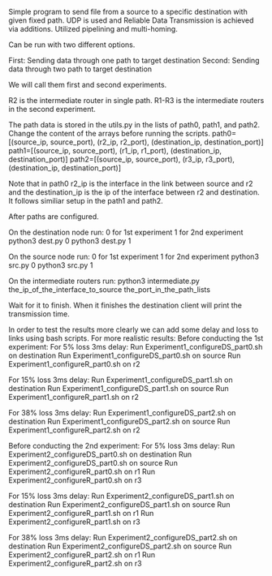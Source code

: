 Simple program to send file from a source to a specific destination with given fixed path.
UDP is used and Reliable Data Transmission is achieved via additions. Utilized pipelining and multi-homing.


Can be run with two different options.

First: Sending data through one path to target destination
Second: Sending data through two path to target destination

We will call them first and second experiments.

R2 is the intermediate router in single path. R1-R3 is the intermediate routers in the second experiment.

The path data is stored in the utils.py in the lists of path0, path1, and path2. Change the content of the arrays before running the scripts.
path0=[(source_ip, source_port), (r2_ip, r2_port), (destination_ip, destination_port)]
path1=[(source_ip, source_port), (r1_ip, r1_port), (destination_ip, destination_port)]
path2=[(source_ip, source_port), (r3_ip, r3_port), (destination_ip, destination_port)]

Note that in path0 r2_ip is the interface in the link between source and r2 and the destination_ip is the ip of the interface between r2 and destination.
It follows similiar setup in the path1 and path2.

After paths are configured.

On the destination node run: 0 for 1st experiment 1 for 2nd experiment
python3 dest.py 0 
python3 dest.py 1

On the source node run: 0 for 1st experiment 1 for 2nd experiment
python3 src.py 0 
python3 src.py 1

On the intermediate routers run:
python3 intermediate.py the_ip_of_the_interface_to_source the_port_in_the_path_lists

Wait for it to finish. When it finishes the destination client will print the transmission time.



In order to test the results more clearly we can add some delay and loss to links using bash scripts.
For more realistic results:
Before conducting the 1st experiment:
For 5% loss 3ms delay:
Run Experiment1_configureDS_part0.sh on destination 
Run Experiment1_configureDS_part0.sh on source 
Run Experiment1_configureR_part0.sh on r2 

For 15% loss 3ms delay:
Run Experiment1_configureDS_part1.sh on destination 
Run Experiment1_configureDS_part1.sh on source 
Run Experiment1_configureR_part1.sh on r2

For 38% loss 3ms delay:
Run Experiment1_configureDS_part2.sh on destination 
Run Experiment1_configureDS_part2.sh on source 
Run Experiment1_configureR_part2.sh on r2


Before conducting the 2nd experiment:
For 5% loss 3ms delay:
Run Experiment2_configureDS_part0.sh on destination 
Run Experiment2_configureDS_part0.sh on source 
Run Experiment2_configureR_part0.sh on r1
Run Experiment2_configureR_part0.sh on r3

For 15% loss 3ms delay:
Run Experiment2_configureDS_part1.sh on destination 
Run Experiment2_configureDS_part1.sh on source 
Run Experiment2_configureR_part1.sh on r1
Run Experiment2_configureR_part1.sh on r3

For 38% loss 3ms delay:
Run Experiment2_configureDS_part2.sh on destination 
Run Experiment2_configureDS_part2.sh on source 
Run Experiment2_configureR_part2.sh on r1
Run Experiment2_configureR_part2.sh on r3
